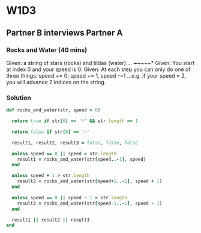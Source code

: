 # W1D3
## Partner B interviews Partner A

### Rocks and Water (40 mins)

Given:  a string of stars (rocks) and tildas (water).... **~~*~*~~*~***~~~*
Given: You start at index 0 and your speed is 0.
Given:  At each step you can only do one of three things: speed += 0; speed += 1, speed -=1
         ...e.g. if your speed = 2, you will advance 2 indices on the string.

### Solution

```ruby
def rocks_and_water(str, speed = 0)

  return true if str[0] == '*' && str.length == 1

  return false if str[0] == '~'

  result1, result2, result3 = false, false, false

  unless speed == 0 || speed > str.length
    result1 = rocks_and_water(str[speed..-1], speed)
  end

  unless speed + 1 > str.length
    result2 = rocks_and_water(str[speed+1..-1], speed + 1)
  end

  unless speed == 0 || speed - 1 > str.length
    result3 = rocks_and_water(str[speed-1..-1], speed - 1)
  end

  result1 || result2 || result3
end
```
